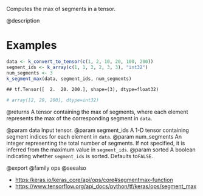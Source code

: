 Computes the max of segments in a tensor.

@description

# Examples

```r
data <- k_convert_to_tensor(c(1, 2, 10, 20, 100, 200))
segment_ids <- k_array(c(1, 1, 2, 2, 3, 3), "int32")
num_segments <- 3
k_segment_max(data, segment_ids, num_segments)
```

```
## tf.Tensor([  2.  20. 200.], shape=(3), dtype=float32)
```

```r
# array([2, 20, 200], dtype=int32)
```

@returns
A tensor containing the max of segments, where each element
represents the max of the corresponding segment in `data`.

@param data Input tensor.
@param segment_ids A 1-D tensor containing segment indices for each
    element in `data`.
@param num_segments An integer representing the total number of
    segments. If not specified, it is inferred from the maximum
    value in `segment_ids`.
@param sorted A boolean indicating whether `segment_ids` is sorted.
    Defaults to`FALSE`.

@export
@family ops
@seealso
+ <https:/keras.io/keras_core/api/ops/core#segmentmax-function>
+ <https://www.tensorflow.org/api_docs/python/tf/keras/ops/segment_max>
